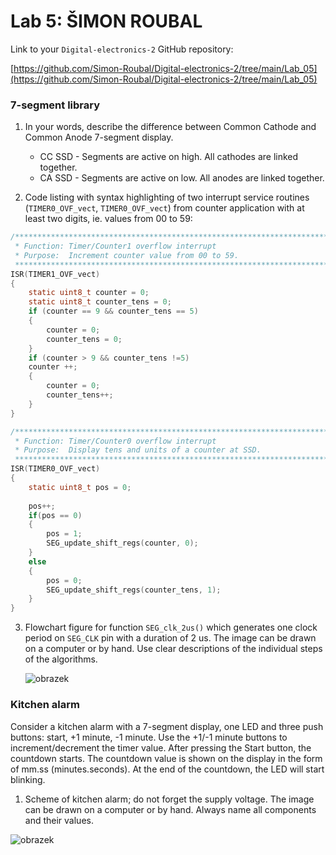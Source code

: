 # Lab 5: ŠIMON ROUBAL

Link to your `Digital-electronics-2` GitHub repository:

   [https://github.com/Simon-Roubal/Digital-electronics-2/tree/main/Lab_05](https://github.com/Simon-Roubal/Digital-electronics-2/tree/main/Lab_05)


### 7-segment library

1. In your words, describe the difference between Common Cathode and Common Anode 7-segment display.
   * CC SSD - Segments are active on high. All cathodes are linked together.
   * CA SSD - Segments are active on low. All anodes are linked together.

2. Code listing with syntax highlighting of two interrupt service routines (`TIMER0_OVF_vect`, `TIMER0_OVF_vect`) from counter application with at least two digits, ie. values from 00 to 59:

```c
/**********************************************************************
 * Function: Timer/Counter1 overflow interrupt
 * Purpose:  Increment counter value from 00 to 59.
 **********************************************************************/
ISR(TIMER1_OVF_vect)
{
    static uint8_t counter = 0;
    static uint8_t counter_tens = 0;
    if (counter == 9 && counter_tens == 5)
    {
        counter = 0;
        counter_tens = 0;
    }
    if (counter > 9 && counter_tens !=5)
    counter ++;
    {
        counter = 0;
        counter_tens++;
    }
}
```

```c
/**********************************************************************
 * Function: Timer/Counter0 overflow interrupt
 * Purpose:  Display tens and units of a counter at SSD.
 **********************************************************************/
ISR(TIMER0_OVF_vect)
{
    static uint8_t pos = 0;
    
    pos++;
    if(pos == 0)
    {
        pos = 1;
        SEG_update_shift_regs(counter, 0);
    }
    else
    {
        pos = 0;
        SEG_update_shift_regs(counter_tens, 1);
    }
}
```

3. Flowchart figure for function `SEG_clk_2us()` which generates one clock period on `SEG_CLK` pin with a duration of 2&nbsp;us. The image can be drawn on a computer or by hand. Use clear descriptions of the individual steps of the algorithms.

   ![obrazek](https://user-images.githubusercontent.com/77580298/138878094-f167ca81-e1dd-4a57-8c38-97c2eeaf4e43.png)


### Kitchen alarm

Consider a kitchen alarm with a 7-segment display, one LED and three push buttons: start, +1 minute, -1 minute. Use the +1/-1 minute buttons to increment/decrement the timer value. After pressing the Start button, the countdown starts. The countdown value is shown on the display in the form of mm.ss (minutes.seconds). At the end of the countdown, the LED will start blinking.

1. Scheme of kitchen alarm; do not forget the supply voltage. The image can be drawn on a computer or by hand. Always name all components and their values.

![obrazek](https://user-images.githubusercontent.com/77580298/138933895-e6d9ebeb-4e87-4f04-af0c-5a5a5cad4d20.png)
